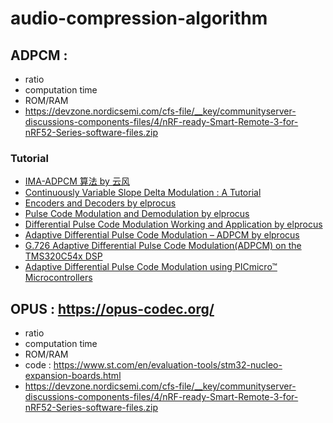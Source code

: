 # audio-compression-algorithm

## ADPCM : 

- ratio
- computation time
- ROM/RAM
- https://devzone.nordicsemi.com/cfs-file/__key/communityserver-discussions-components-files/4/nRF-ready-Smart-Remote-3-for-nRF52-Series-software-files.zip

### Tutorial

- [IMA-ADPCM 算法 by 云风](https://www.codingnow.com/text/adpcm.htm)
- [Continuously Variable Slope Delta Modulation : A Tutorial](https://www.raffia.ch/content/datasheets/volume01/Tutorial_DeltaMod_CVSD_MxCom.pdf)
- [Encoders and Decoders by elprocus](https://www.elprocus.com/encoders-and-decoders/)
- [Pulse Code Modulation and Demodulation by elprocus](https://www.elprocus.com/pulse-code-modulation-and-demodulation/)
- [Differential Pulse Code Modulation Working and Application by elprocus](https://www.elprocus.com/differential-pulse-code-modulation-working-application/)
- [Adaptive Differential Pulse Code Modulation – ADPCM by elprocus](https://www.elprocus.com/adaptive-differential-pulse-code-modulation-adpcm/)
- [G.726 Adaptive Differential Pulse Code Modulation(ADPCM) on the TMS320C54x DSP](https://www.ti.com/lit/an/spra118/spra118.pdf)
- [Adaptive Differential Pulse Code Modulation using PICmicro™ Microcontrollers](https://ww1.microchip.com/downloads/en/AppNotes/00643b.pdf)

## OPUS : https://opus-codec.org/

- ratio
- computation time
- ROM/RAM
- code : https://www.st.com/en/evaluation-tools/stm32-nucleo-expansion-boards.html
- https://devzone.nordicsemi.com/cfs-file/__key/communityserver-discussions-components-files/4/nRF-ready-Smart-Remote-3-for-nRF52-Series-software-files.zip

